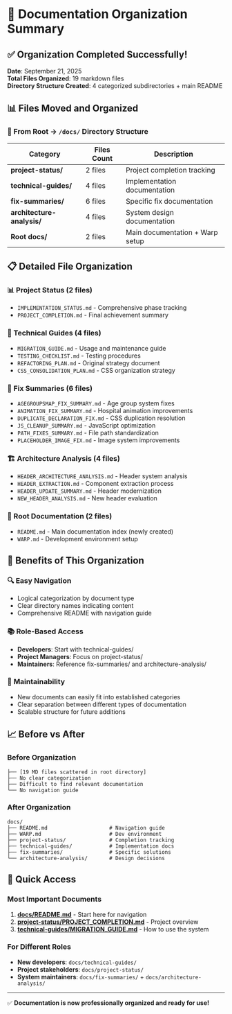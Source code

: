 # 📁 Documentation Organization Summary

## ✅ Organization Completed Successfully!

**Date**: September 21, 2025  
**Total Files Organized**: 19 markdown files  
**Directory Structure Created**: 4 categorized subdirectories + main README

## 📊 Files Moved and Organized

### 📂 From Root → `/docs/` Directory Structure

| Category | Files Count | Description |
|----------|-------------|-------------|
| **project-status/** | 2 files | Project completion tracking |
| **technical-guides/** | 4 files | Implementation documentation |
| **fix-summaries/** | 6 files | Specific fix documentation |
| **architecture-analysis/** | 4 files | System design documentation |
| **Root docs/** | 2 files | Main documentation + Warp setup |

## 📋 Detailed File Organization

### 📊 Project Status (2 files)
- `IMPLEMENTATION_STATUS.md` - Comprehensive phase tracking
- `PROJECT_COMPLETION.md` - Final achievement summary

### 📖 Technical Guides (4 files)  
- `MIGRATION_GUIDE.md` - Usage and maintenance guide
- `TESTING_CHECKLIST.md` - Testing procedures
- `REFACTORING_PLAN.md` - Original strategy document
- `CSS_CONSOLIDATION_PLAN.md` - CSS organization strategy

### 🔧 Fix Summaries (6 files)
- `AGEGROUPSMAP_FIX_SUMMARY.md` - Age group system fixes
- `ANIMATION_FIX_SUMMARY.md` - Hospital animation improvements  
- `DUPLICATE_DECLARATION_FIX.md` - CSS duplication resolution
- `JS_CLEANUP_SUMMARY.md` - JavaScript optimization
- `PATH_FIXES_SUMMARY.md` - File path standardization
- `PLACEHOLDER_IMAGE_FIX.md` - Image system improvements

### 🏗️ Architecture Analysis (4 files)
- `HEADER_ARCHITECTURE_ANALYSIS.md` - Header system analysis
- `HEADER_EXTRACTION.md` - Component extraction process
- `HEADER_UPDATE_SUMMARY.md` - Header modernization
- `NEW_HEADER_ANALYSIS.md` - New header evaluation

### 📝 Root Documentation (2 files)
- `README.md` - Main documentation index (newly created)
- `WARP.md` - Development environment setup

## 🎯 Benefits of This Organization

### 🔍 **Easy Navigation**
- Logical categorization by document type
- Clear directory names indicating content
- Comprehensive README with navigation guide

### 📚 **Role-Based Access**
- **Developers**: Start with technical-guides/
- **Project Managers**: Focus on project-status/  
- **Maintainers**: Reference fix-summaries/ and architecture-analysis/

### 🔄 **Maintainability**
- New documents can easily fit into established categories
- Clear separation between different types of documentation
- Scalable structure for future additions

## 📈 Before vs After

### Before Organization
```
├── [19 MD files scattered in root directory]
├── No clear categorization
├── Difficult to find relevant documentation  
└── No navigation guide
```

### After Organization
```
docs/
├── README.md                    # Navigation guide
├── WARP.md                      # Dev environment
├── project-status/              # Completion tracking
├── technical-guides/            # Implementation docs  
├── fix-summaries/               # Specific solutions
└── architecture-analysis/       # Design decisions
```

## 🚀 Quick Access

### Most Important Documents
1. **[docs/README.md](./README.md)** - Start here for navigation
2. **[project-status/PROJECT_COMPLETION.md](./project-status/PROJECT_COMPLETION.md)** - Project overview
3. **[technical-guides/MIGRATION_GUIDE.md](./technical-guides/MIGRATION_GUIDE.md)** - How to use the system

### For Different Roles
- **New developers**: `docs/technical-guides/`
- **Project stakeholders**: `docs/project-status/`  
- **System maintainers**: `docs/fix-summaries/` + `docs/architecture-analysis/`

---

✅ **Documentation is now professionally organized and ready for use!**